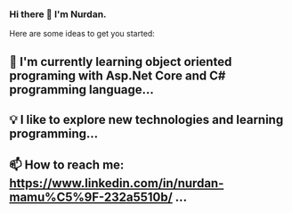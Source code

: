 ### Hi there 👋 I'm Nurdan.


Here are some ideas to get you started:

## 🌱 I'm currently learning object oriented programing with Asp.Net Core and C# programming language...
## 💡 I like to explore new technologies and learning programming...
## 📫 How to reach me: https://www.linkedin.com/in/nurdan-mamu%C5%9F-232a5510b/ ...

